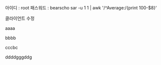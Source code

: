 아이디 : root     패스워드 : bearscho
sar -u 1 1 | awk '/^Average:/{print 100-$8}'


클라이언트 수정

aaaa


bbbb



cccbc

ddddgggddg
